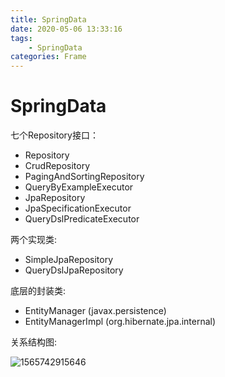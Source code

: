 ```yaml
---
title: SpringData
date: 2020-05-06 13:33:16
tags: 
    - SpringData
categories: Frame
---
```

# SpringData

七个Repository接口：

* Repository
* CrudRepository 
* PagingAndSortingRepository 
* QueryByExampleExecutor
* JpaRepository
* JpaSpecificationExecutor
* QueryDslPredicateExecutor

两个实现类:

* SimpleJpaRepository
* QueryDslJpaRepository

底层的封装类:

* EntityManager (javax.persistence)
* EntityManagerImpl (org.hibernate.jpa.internal)

关系结构图:

![1565742915646](assets/1565742915646.png)